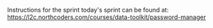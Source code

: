 Instructions for the sprint today's sprint can be found at: https://l2c.northcoders.com/courses/data-toolkit/password-manager

